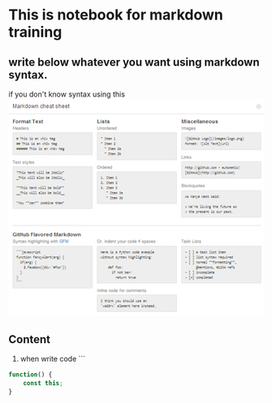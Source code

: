 # This is notebook for markdown training

## write below whatever you want using markdown syntax. 
if you don't know syntax using this  
![](markdown-cheatsheet-online.png)

## Content  
   1. when write code ```
```javascript 
function() {
    const this;
}
```


